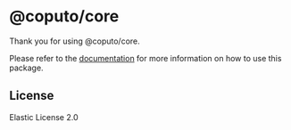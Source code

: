 # @coputo/core

Thank you for using @coputo/core.

Please refer to the [documentation](https://github.com/coputo-dev/coputo) for more information on how to use this package.

## License

Elastic License 2.0
